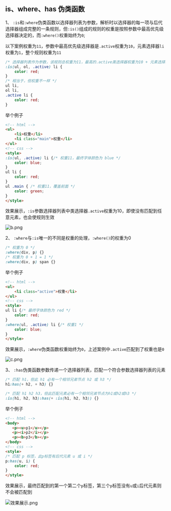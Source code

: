 ## is、where、has 伪类函数

1、 `:is`和`:where`伪类函数以选择器列表为参数，解析时以选择器的每一项与后代选择器组成完整的一条规则，但`:is()`组成的规则的权重是按照参数中最高优先级选择器决定的，而`:where()`权重始终为`0`;

以下案例权重为`11`，参数中最高优先级选择器是`.active`权重为`10`，元素选择器`li`权重为`1`，整个规则权重为`11`

```css
/* 选择器列表作为参数，该规则总权重为11，最高的.active类选择器权重为10 + 元素选择器li权重为1*/
:is(ul, ol, .active) li {
    color: red;
}
/* 相当于，但权重不一样 */
ul li,
ol li,
.active li {
    color: red;
}
```

举个例子
```html
<!-- html -->
<ul>
    <li>权重</li>
    <li class="main">权重</li>
</ul>
<!-- css -->
<style>
:is(ul, .active) li {/* 权重11，最终字体颜色为 blue */
    color: blue;
}
ul li {
    color: red;
}
ul .main { /* 权重11，覆盖前面 */
    color: green;
}
</style>
```

效果展示，`:is`参数选择器列表中类选择器`.active`权重为10，即使没有匹配到任意元素，也会使规则生效

![b.png](https://p1-juejin.byteimg.com/tos-cn-i-k3u1fbpfcp/d625e6caf0e048ccb50e05663e01473e~tplv-k3u1fbpfcp-jj-mark:0:0:0:0:q75.image#?w=316&h=107&s=1229&e=png&b=ffffff)

2、 `:where`与`:is`唯一的不同是权重的处理，`:where()`的权重为0

```css
/* 权重为 0 */
:where(div, p) {}
/* 权重为 0 + 1 = 1 */
:where(div, p) span {}
```

举个例子
```html
<!-- html -->
<ul>
    <li class="active">权重</li>
</ul>
<!-- css -->
<style>
ul li {/* 最终字体颜色为 red */
    color: red;
}
:where(ul, .active) li {/* 权重1 */
    color: blue;
}
</style>
```

效果展示，`:where`伪类函数权重始终为`0`，上述案例中`.active`匹配到了权重也是`0`

![c.png](https://p6-juejin.byteimg.com/tos-cn-i-k3u1fbpfcp/d506b614220c48bca7d54b6266567c88~tplv-k3u1fbpfcp-jj-mark:0:0:0:0:q75.image#?w=320&h=100&s=852&e=png&b=ffffff)

3、 `:has`伪类函数参数传递一个选择器列表，匹配一个符合参数选择器列表的元素

```css
/* 匹配 h1，但此 h1 必有一个相邻兄弟节点 h2 或 h3 */
h1:has(+ h2, + h3) {}

/* 匹配 h1 h2 h3，但此匹配元素必有一个相邻兄弟节点为h1或h2或h3 */
:is(h1, h2, h3):has(+ :is(h1, h2, h3)) {}
```

举个例子
```html
<!-- html -->
<body>
   <p><u>p1</u></p>
   <p><i>p2</i></p>
   <p><b>p3</b></p>
</body>
<!-- css -->
<style>
/* 匹配 p 标签，此p标签有后代元素 u 或 i */
p:has(u, i) {
    color: red;
}
</style>
```
效果展示，最终匹配到的第一个第二个`p`标签，第三个`p`标签没有`u`或`i`后代元素则不会被匹配到

![效果展示.png](https://p1-juejin.byteimg.com/tos-cn-i-k3u1fbpfcp/c7121740a6834ecc8fe7e0b11d3f8226~tplv-k3u1fbpfcp-jj-mark:0:0:0:0:q75.image#?w=286&h=133&s=1353&e=png&b=ffffff)
